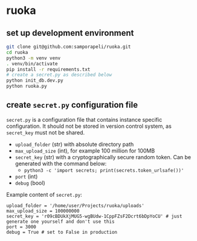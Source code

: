 # ruoka

## set up development environment
```zsh
git clone git@github.com:samporapeli/ruoka.git
cd ruoka
python3 -m venv venv
. venv/bin/activate
pip install -r requirements.txt
# create a secret.py as described below
python init_db.dev.py
python ruoka.py
```

## create `secret.py` configuration file
`secret.py` is a configuration file that contains instance specific configuration.
It should not be stored in version control system, as `secret_key` must not be shared.

- `upload_folder` (str) with absolute directory path
- `max_upload_size` (int), for example 100 million for 100MB
- `secret_key` (str) with a cryptographically secure random token. Can be generated with the command below:
    - `python3 -c 'import secrets; print(secrets.token_urlsafe())'`
- `port` (int)
- `debug` (bool)

Example content of `secret.py`:

```python3
upload_folder = '/home/user/Projects/ruoka/uploads'
max_upload_size = 100000000
secret_key = 'r09cBDUkXjMUG5-wgBUdw-1CppFZsF2Dcrt6bDpYoCU' # just generate one yourself and don't use this
port = 3000
debug = True # set to False in production
```
